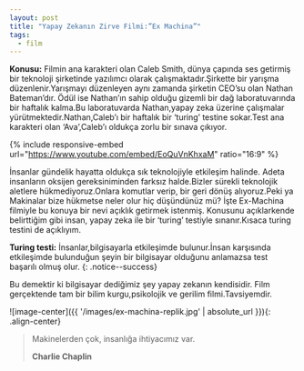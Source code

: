 ```yaml
---
layout: post
title: "Yapay Zekanın Zirve Filmi:”Ex Machina”"
tags:
  - film
---
```


**Konusu:** Filmin ana karakteri olan Caleb Smith, dünya çapında ses getirmiş bir teknoloji şirketinde yazılımcı olarak çalışmaktadır.Şirkette bir yarışma düzenlenir.Yarışmayı düzenleyen aynı zamanda şirketin CEO’su olan Nathan Bateman’dır.
Ödül ise Nathan’ın sahip olduğu gizemli bir dağ laboratuvarında bir haftalık kalma.Bu laboratuvarda Nathan,yapay zeka üzerine çalışmalar yürütmektedir.Nathan,Caleb’ı bir haftalık bir ‘turing’ testine sokar.Test ana karakteri olan ‘Ava’,Caleb’ı oldukça zorlu bir sınava çıkıyor.

{% include responsive-embed url="https://www.youtube.com/embed/EoQuVnKhxaM" ratio="16:9" %}


İnsanlar gündelik hayatta oldukça sık teknolojiyle etkileşim halinde.
Adeta insanların oksijen gereksiniminden farksız halde.Bizler sürekli teknolojik aletlere hükmediyoruz.Onlara komutlar verip, bir geri dönüş alıyoruz.Peki ya Makinalar bize hükmetse neler olur hiç düşündünüz mü? İşte Ex-Machina filmiyle bu konuya bir nevi açıklık getirmek istenmiş.
Konusunu açıklarkende belirttiğim gibi insan, yapay zeka ile bir ‘turing’ testiyle sınanır.Kısaca turing testini de açıklıyım.

**Turing testi:** İnsanlar,bilgisayarla etkileşimde bulunur.İnsan karşısında etkileşimde bulunduğun şeyin bir bilgisayar olduğunu anlamazsa test başarılı olmuş olur.
{: .notice--success}


Bu demektir ki bilgisayar dediğimiz şey yapay zekanın kendisidir. Film gerçektende tam bir bilim kurgu,psikolojik ve gerilim filmi.Tavsiyemdir.

![image-center]({{ '/images/ex-machina-replik.jpg' | absolute_url }}){: .align-center}


> Makinelerden çok, insanlığa ihtiyacımız var.
>
> <footer><strong>Charlie Chaplin</strong></footer> 